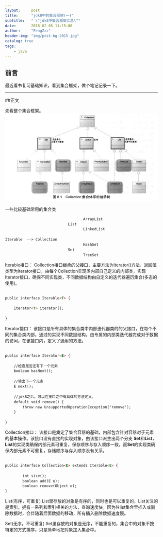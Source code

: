 ```yaml
---
layout:     post
title:      "jdk8中的集合框架(一)"
subtitle:   " \"jdk8中集合框架汇总\""
date:       2018-02-08 11:15:00
author:     "FengZzz"
header-img: "img/post-bg-2015.jpg"
catalog: true
tags:
    - java
---
```




## 前言

最近看书复习基础知识，看到集合框架，做个笔记记录一下。 


---
##正文

先看整个集合框架。
![img](/img/collection-1.png)

一些比较基础常用的集合类
```html
                                    ArrayList 
                             List   
                                    LinkedList                        

Iterable  --> Collection        
                                    HashSet
                             Set
                                    TreeSet
```                                         
Iterable接口：
Collection接口继承的父接口，主要方法为Iterator()方法，返回值类型为Iterator接口，由每个Collection实现类内部自己定义的内部类，实现Iterator接口，确保不同实现类，不同数据结构由自定义的迭代器遍历集合(多态的使用)。
```html

public interface Iterable<T> {

    Iterator<T> iterator();

}
```

Iterator接口：
该接口是所有具体的集合类中内部迭代器类的的父接口，在每个不同的集合类内部，通过的实现不同数据结构，由专属的内部类迭代器完成对于数据的访问，在该接口内，定义了通用的方法。

```html

public interface Iterator<E> {

    //检查是否还有下一个元素
    boolean hasNext();

    //输出下一个元素
    E next();

    //jdk8之后，可以在接口之中有具体的方法定义。
    default void remove() {
        throw new UnsupportedOperationException("remove");
    }

}
```
Collection接口：
该接口是奠定了集合容器的基础，内部包含针对容器对于元素的基本操作。该接口没有直接的实现对象，由该接口派生出两个分支 **Set**和**List**，**List**的实现类确保内部元素可重复，保存顺序与存入顺序一致，而**Set**的实现类确保内部元素不可重复，存储顺序与存入顺序没有关系。
```html

public interface Collection<E> extends Iterable<E> {

        int size();
        boolean add(E e);
        boolean remove(Object o);
}

```

List(有序，可重复)
List里存放的对象是有序的，同时也是可以重复的，List关注的是索引，拥有一系列和索引相关的方法，查询速度快。因为往list集合里插入或删除数据时，会伴随着后面数据的移动，所有插入删除数据速度慢。


Set(无序，不可重复)
Set里存放的对象是无序，不能重复的，集合中的对象不按特定的方式排序，只是简单地把对象加入集合中。

